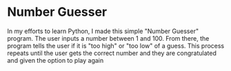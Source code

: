 # Number Guesser
In my efforts to learn Python, I made this simple "Number Guesser" program.
The user inputs a number between 1 and 100. From there, the program tells the user if it is "too high" or "too low" of a guess.
This process repeats until the user gets the correct number and they are congratulated and given the option to play again
